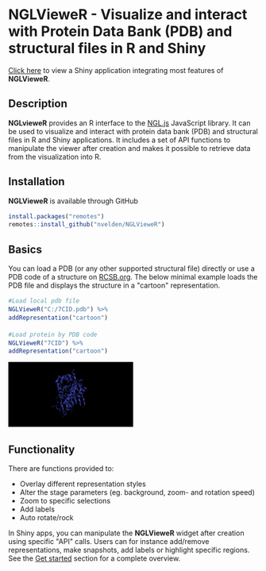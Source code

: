 **NGLVieweR** - Visualize and interact with Protein Data Bank (PDB) and structural files in R and Shiny
=========================================================
[Click here](https://www.nvelden.com/shiny/shiny_NGLVieweR/) to view a Shiny application integrating most features of **NGLVieweR**.


## Description

**NGLvieweR** provides an R interface to the [NGL.js](http://nglviewer.org/ngl/api/) JavaScript library. It can be used to visualize and interact with protein data bank (PDB) and structural files in R and Shiny applications. It includes a set of API functions to manipulate the viewer after creation and makes it possible to retrieve data from the visualization into R.   

## Installation

**NGLVieweR** is available through GitHub
``` r
install.packages("remotes")
remotes::install_github("nvelden/NGLVieweR")
```

## Basics

You can load a PDB (or any other supported structural file) directly or use a PDB code of a structure on [RCSB.org](https://www.rcsb.org/). The below minimal example loads the PDB file and displays the structure in a "cartoon" representation.

``` r
#Load local pdb file
NGLVieweR("C:/7CID.pdb") %>%
addRepresentation("cartoon")

#Load protein by PDB code
NGLVieweR("7CID") %>%
addRepresentation("cartoon")
```
<img src="man/figures/cartoon_representation.PNG" class="screenshot" width="50%">

## Functionality 

There are functions provided to:
- Overlay different representation styles
- Alter the stage parameters (eg. background, zoom- and rotation speed)
- Zoom to specific selections
- Add labels 
- Auto rotate/rock

In Shiny apps, you can manipulate the **NGLVieweR** widget after creation using specific "API" calls. Users can for instance add/remove representations, make 
snapshots, add labels or highlight specific regions. See the [Get started](https://nvelden.github.io/NGLVieweR/articles/NGLVieweR.html) section for a complete overview.